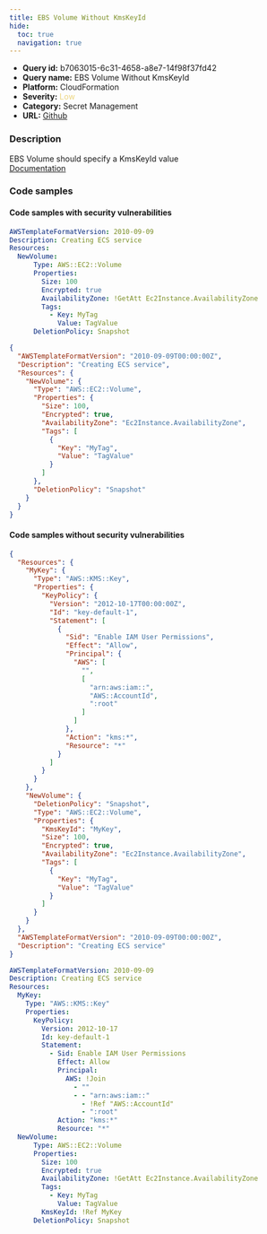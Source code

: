 ```yaml
---
title: EBS Volume Without KmsKeyId
hide:
  toc: true
  navigation: true
---
```


<style>
  .highlight .hll {
    background-color: #ff171742;
  }
  .md-content {
    max-width: 1100px;
    margin: 0 auto;
  }
</style>

-   **Query id:** b7063015-6c31-4658-a8e7-14f98f37fd42
-   **Query name:** EBS Volume Without KmsKeyId
-   **Platform:** CloudFormation
-   **Severity:** <span style="color:#edd57e">Low</span>
-   **Category:** Secret Management
-   **URL:** [Github](https://github.com/Checkmarx/kics/tree/master/assets/queries/cloudFormation/aws/ebs_volume_without_kms_key_id)

### Description
EBS Volume should specify a KmsKeyId value<br>
[Documentation](https://docs.aws.amazon.com/AWSCloudFormation/latest/UserGuide/aws-properties-ec2-ebs-volume.html)

### Code samples
#### Code samples with security vulnerabilities
```yaml title="Positive test num. 1 - yaml file" hl_lines="6"
AWSTemplateFormatVersion: 2010-09-09
Description: Creating ECS service
Resources:
  NewVolume:
      Type: AWS::EC2::Volume
      Properties:
        Size: 100
        Encrypted: true
        AvailabilityZone: !GetAtt Ec2Instance.AvailabilityZone
        Tags:
          - Key: MyTag
            Value: TagValue
      DeletionPolicy: Snapshot
```
```json title="Positive test num. 2 - json file" hl_lines="7"
{
  "AWSTemplateFormatVersion": "2010-09-09T00:00:00Z",
  "Description": "Creating ECS service",
  "Resources": {
    "NewVolume": {
      "Type": "AWS::EC2::Volume",
      "Properties": {
        "Size": 100,
        "Encrypted": true,
        "AvailabilityZone": "Ec2Instance.AvailabilityZone",
        "Tags": [
          {
            "Key": "MyTag",
            "Value": "TagValue"
          }
        ]
      },
      "DeletionPolicy": "Snapshot"
    }
  }
}

```


#### Code samples without security vulnerabilities
```json title="Negative test num. 1 - json file"
{
  "Resources": {
    "MyKey": {
      "Type": "AWS::KMS::Key",
      "Properties": {
        "KeyPolicy": {
          "Version": "2012-10-17T00:00:00Z",
          "Id": "key-default-1",
          "Statement": [
            {
              "Sid": "Enable IAM User Permissions",
              "Effect": "Allow",
              "Principal": {
                "AWS": [
                  "",
                  [
                    "arn:aws:iam::",
                    "AWS::AccountId",
                    ":root"
                  ]
                ]
              },
              "Action": "kms:*",
              "Resource": "*"
            }
          ]
        }
      }
    },
    "NewVolume": {
      "DeletionPolicy": "Snapshot",
      "Type": "AWS::EC2::Volume",
      "Properties": {
        "KmsKeyId": "MyKey",
        "Size": 100,
        "Encrypted": true,
        "AvailabilityZone": "Ec2Instance.AvailabilityZone",
        "Tags": [
          {
            "Key": "MyTag",
            "Value": "TagValue"
          }
        ]
      }
    }
  },
  "AWSTemplateFormatVersion": "2010-09-09T00:00:00Z",
  "Description": "Creating ECS service"
}

```
```yaml title="Negative test num. 2 - yaml file"
AWSTemplateFormatVersion: 2010-09-09
Description: Creating ECS service
Resources:
  MyKey:
    Type: "AWS::KMS::Key"
    Properties:
      KeyPolicy:
        Version: 2012-10-17
        Id: key-default-1
        Statement:
          - Sid: Enable IAM User Permissions
            Effect: Allow
            Principal:
              AWS: !Join
                - ""
                - - "arn:aws:iam::"
                  - !Ref "AWS::AccountId"
                  - ":root"
            Action: "kms:*"
            Resource: "*"
  NewVolume:
      Type: AWS::EC2::Volume
      Properties:
        Size: 100
        Encrypted: true
        AvailabilityZone: !GetAtt Ec2Instance.AvailabilityZone
        Tags:
          - Key: MyTag
            Value: TagValue
        KmsKeyId: !Ref MyKey
      DeletionPolicy: Snapshot
```
